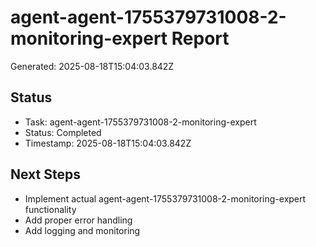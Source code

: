 # agent-agent-1755379731008-2-monitoring-expert Report

Generated: 2025-08-18T15:04:03.842Z

## Status
- Task: agent-agent-1755379731008-2-monitoring-expert
- Status: Completed
- Timestamp: 2025-08-18T15:04:03.842Z

## Next Steps
- Implement actual agent-agent-1755379731008-2-monitoring-expert functionality
- Add proper error handling
- Add logging and monitoring
